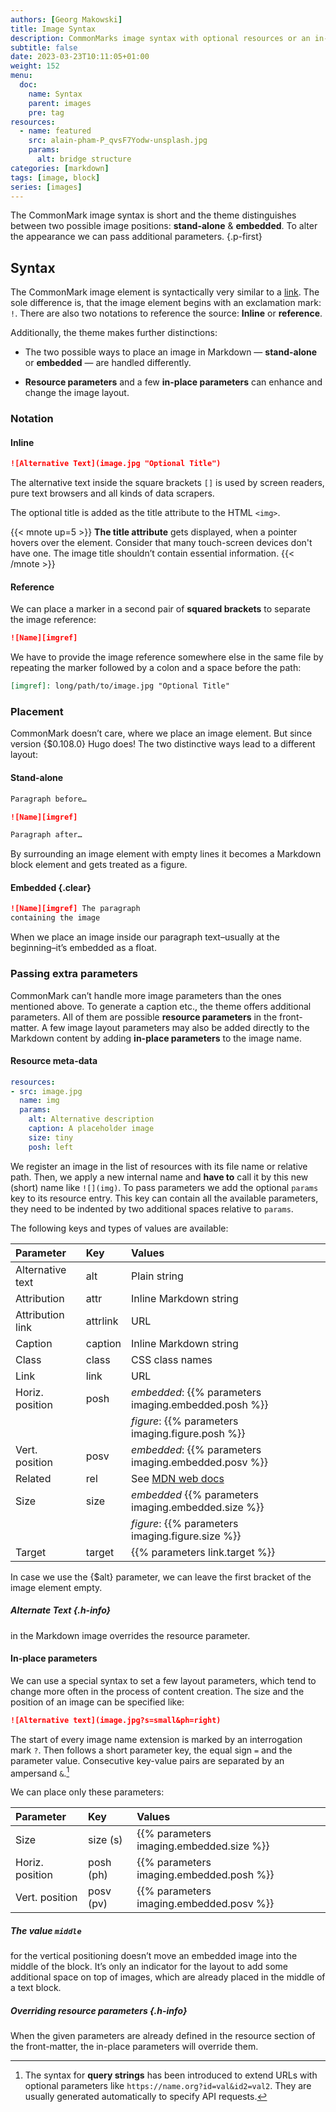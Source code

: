 ```yaml
---
authors: [Georg Makowski]
title: Image Syntax
description: CommonMarks image syntax with optional resources or an in-place query-string
subtitle: false
date: 2023-03-23T10:11:05+01:00
weight: 152
menu:
  doc:
    name: Syntax
    parent: images
    pre: tag
resources:
  - name: featured
    src: alain-pham-P_qvsF7Yodw-unsplash.jpg
    params:
      alt: bridge structure
categories: [markdown]
tags: [image, block]
series: [images]
---
```


The CommonMark image syntax is short and the theme distinguishes between two possible image positions: **stand-alone** & **embedded**. To alter the appearance we can pass additional parameters.
{.p-first}
<!--more-->

## Syntax

The CommonMark image element is syntactically very similar to a [link](/doc/basic/link). The sole difference is, that the image element begins with an exclamation mark: `!`. There are also two notations to reference the source: **Inline** or **reference**.

Additionally, the theme makes further distinctions:

- The two possible ways to place an image in Markdown — **stand-alone** or **embedded** — are handled differently.

- **Resource parameters** and a few **in-place parameters** can enhance and change the image layout.

### Notation

#### Inline

 ```md
 ![Alternative Text](image.jpg "Optional Title")
 ```

The alternative text inside the square brackets `[]` is used by screen readers, pure text browsers and all kinds of data scrapers.

The optional title is added as the title attribute to the HTML `<img>`.

{{< mnote up=5 >}}
**The title attribute** gets displayed, when a pointer hovers over the element. Consider that many touch-screen devices don't have one. The image title shouldn’t contain essential information.
{{< /mnote >}}

#### Reference

We can place a marker in a second pair of **squared brackets** to separate the image reference:

```md {.left}
![Name][imgref]
```

We have to provide the image reference somewhere else in the same file by repeating the marker followed by a colon and a space before the path:

```md
[imgref]: long/path/to/image.jpg "Optional Title"
```

### Placement

CommonMark doesn’t care, where we place an image element. But since version {$0.108.0} Hugo does! The two distinctive ways lead to a different layout:

#### Stand-alone

```md {.left}
Paragraph before…

![Name][imgref]

Paragraph after…
```

By surrounding an image element with empty lines it becomes a Markdown block element and gets treated as a figure.

#### Embedded {.clear}

```md {.left}
![Name][imgref] The paragraph 
containing the image
```

When we place an image inside our paragraph text–usually at the beginning–it’s embedded as a float.

### Passing extra parameters

CommonMark can’t handle more image parameters than the ones mentioned above. To generate a caption etc., the theme offers additional parameters. All of them are possible **resource parameters** in the front-matter. A few image layout parameters may also be added directly to the Markdown content by adding **in-place parameters** to the image name.

#### Resource meta-data

```yaml {.right linenos=true linenostart=10}
resources:
- src: image.jpg
  name: img
  params:
    alt: Alternative description
    caption: A placeholder image
    size: tiny
    posh: left
```

We register an image in the list of resources with its file name or relative path. Then, we apply a new internal name and **have to** call it by this new (short) name like `![](img)`. To pass parameters we add the optional `params` key to its resource entry. This key can contain all the available parameters, they need to be indented by two additional spaces relative to `params`.

The following keys and types of values are available:

| Parameter | Key | Values |
|:---------|:----------|:---------|
| Alternative text | alt | Plain string |
| Attribution | attr | Inline Markdown string |
| Attribution link | attrlink | URL |
| Caption | caption | Inline Markdown string |
| Class | class | CSS class names |
| Link | link | URL |
| Horiz. position | posh | _embedded_: {{% parameters imaging.embedded.posh %}} |
| | | _figure_: {{% parameters imaging.figure.posh %}} |
| Vert. position | posv | _embedded_: {{% parameters imaging.embedded.posv %}} |
| Related | rel | See [MDN web docs](https://developer.mozilla.org/en-US/docs/Web/HTML/Link_types) |
| Size | size | _embedded_ {{% parameters imaging.embedded.size %}} |
| | | _figure_: {{% parameters imaging.figure.size %}} |
| Target | target | {{% parameters link.target %}} |

In case we use the {$alt} parameter, we can leave the first bracket of the image element empty.

##### Alternate Text {.h-info}
in the Markdown image overrides the resource parameter.

#### In-place parameters
We can use a special syntax to set a few layout parameters, which tend to change more often in the process of content creation. The size and the position of an image can be specified like:

```md
![Alternative text](image.jpg?s=small&ph=right)
```

The start of every image name extension is marked by an interrogation mark `?`. Then follows a short parameter key, the equal sign `=` and the parameter value. Consecutive key-value pairs are separated by an ampersand `&`.[^1]

We can place only these parameters:

| Parameter | Key | Values |
|:----|:----|:----|
| Size | size (s) | {{% parameters imaging.embedded.size %}} |
| Horiz. position | posh (ph) | {{% parameters imaging.embedded.posh %}} |
| Vert. position | posv (pv) | {{% parameters imaging.embedded.posv %}} |

##### The value `middle`
for the vertical positioning doesn’t move an embedded image into the middle of the block. It’s only an indicator for the layout to add some additional space on top of images, which are already placed in the middle of a text block.

[^1]: The syntax for **query strings** has been introduced to extend URLs with optional parameters like `https://name.org?id=val&id2=val2`. They are usually generated automatically to specify API requests.

##### Overriding resource parameters {.h-info}

When the given parameters are already defined in the resource section of the front-matter, the in-place parameters will override them.
